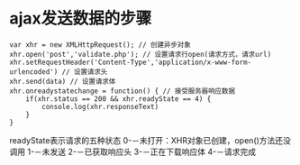 # ajax发送数据的步骤
```
var xhr = new XMLHttpRequest(); // 创建异步对象
xhr.open('post','validate.php'); // 设置请求行open(请求方式，请求url)
xhr.setRequestHeader('Content-Type','application/x-www-form-urlencoded') // 设置请求头
xhr.send(data) // 设置请求体
xhr.onreadystatechange = function() { // 接受服务器响应数据
    if(xhr.status == 200 && xhr.readyState == 4) {
        console.log(xhr.responseText)
    }
}
```
readyState表示请求的五种状态
0-－未打开：XHR对象已创建，open()方法还没调用
1-－未发送
2-－已获取响应头
3-－正在下载响应体
4-－请求完成